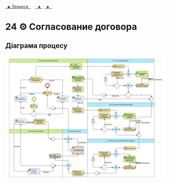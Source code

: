 ﻿[` ⏏ Процеси `](../../README.md)    [` ◀ `](../P23/P23.md)  [` ▶ `](../P25/P25.md)
# 24 ⚙ Согласование договора

## Діаграма процесу
![P24_Diagram](./Images/P24_Diagram.png)